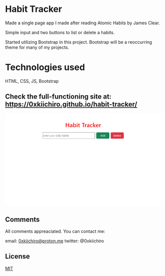 # Habit Tracker

Made a single page app I made after reading Atomic Habits by James Clear.

Simple input and two buttons to list or delete a habits.

Started utilizing Bootstrap in this project. Bootstrap will be a reoccurring theme for many of my projects.

# Technologies used

HTML, CSS, JS, Bootstrap

## Check the full-functioning site at: https://0xkiichiro.github.io/habit-tracker/

![](https://github.com/0xkiichiro/habit-tracker/blob/master/Animation.gif)

## Comments

All comments appreaciated. You can contact me:

email: 0xkiichiro@proton.me
twitter: @0xkiichiro

## License

[MIT](https://choosealicense.com/licenses/mit/)
